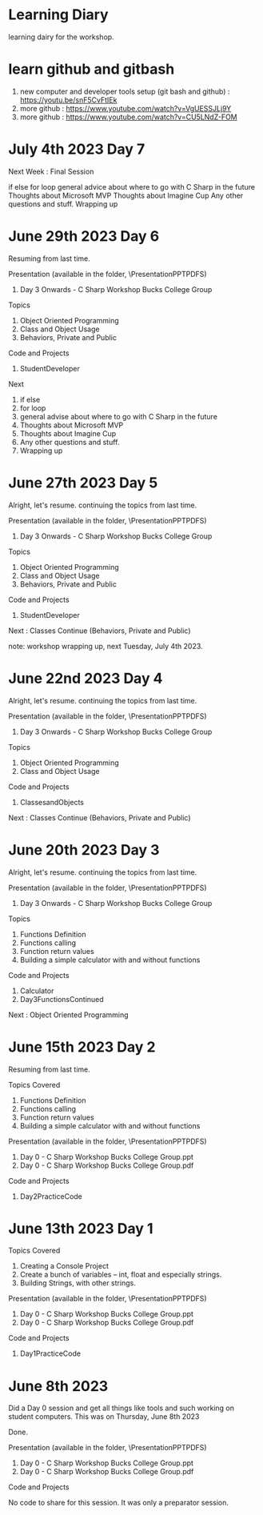 # Learning Diary

learning dairy for the workshop.

# learn github and gitbash

1. new computer and developer tools setup (git bash and github) : https://youtu.be/snF5CvFtIEk
1. more github : https://www.youtube.com/watch?v=VgUESSJLj9Y
1. more github : https://www.youtube.com/watch?v=CU5LNdZ-FOM

# July 4th 2023 Day 7

Next Week : Final Session

if else
for loop
general advice about where to go with C Sharp in the future
Thoughts about Microsoft MVP
Thoughts about Imagine Cup
Any other questions and stuff. 
Wrapping up


# June 29th 2023 Day 6

Resuming from last time. 

Presentation (available in the folder, \PresentationPPTPDFS)

1. Day 3 Onwards - C Sharp Workshop Bucks College Group

Topics

1. Object Oriented Programming
1. Class and Object Usage
1. Behaviors, Private and Public

Code and Projects

1. StudentDeveloper

Next

1. if else
1. for loop
1. general advise about where to go with C Sharp in the future
1. Thoughts about Microsoft MVP
1. Thoughts about Imagine Cup
1. Any other questions and stuff. 
1. Wrapping up

# June 27th 2023 Day 5

Alright, let's resume. continuing the topics from last time. 

Presentation (available in the folder, \PresentationPPTPDFS)

1. Day 3 Onwards - C Sharp Workshop Bucks College Group

Topics

1. Object Oriented Programming
1. Class and Object Usage
1. Behaviors, Private and Public

Code and Projects

1. StudentDeveloper

Next : Classes Continue (Behaviors, Private and Public)

note: workshop wrapping up, next Tuesday, July 4th 2023.

# June 22nd 2023 Day 4

Alright, let's resume. continuing the topics from last time. 

Presentation (available in the folder, \PresentationPPTPDFS)

1. Day 3 Onwards - C Sharp Workshop Bucks College Group

Topics

1. Object Oriented Programming
1. Class and Object Usage

Code and Projects

1. ClassesandObjects

Next : Classes Continue (Behaviors, Private and Public)

# June 20th 2023 Day 3

Alright, let's resume. continuing the topics from last time. 

Presentation (available in the folder, \PresentationPPTPDFS)

1. Day 3 Onwards - C Sharp Workshop Bucks College Group

Topics

1. Functions Definition
1. Functions calling
1. Function return values
1. Building a simple calculator with and without functions

Code and Projects

1. Calculator
1. Day3FunctionsContinued

Next : Object Oriented Programming 

# June 15th 2023 Day 2

Resuming from last time. 

Topics Covered

1. Functions Definition
1. Functions calling
1. Function return values
1. Building a simple calculator with and without functions

Presentation (available in the folder, \PresentationPPTPDFS)

1. Day 0 - C Sharp Workshop Bucks College Group.ppt
1. Day 0 - C Sharp Workshop Bucks College Group.pdf

Code and Projects 

1. Day2PracticeCode

# June 13th 2023 Day 1

Topics Covered

1. Creating a Console Project
1. Create a bunch of variables – int, float and especially strings.
1. Building Strings, with other strings.

Presentation (available in the folder, \PresentationPPTPDFS)

1. Day 0 - C Sharp Workshop Bucks College Group.ppt
1. Day 0 - C Sharp Workshop Bucks College Group.pdf

Code and Projects 

1. Day1PracticeCode

# June 8th 2023

Did a Day 0 session and get all things like tools and such working on student computers. This was on Thursday, June 8th 2023

Done.

Presentation (available in the folder, \PresentationPPTPDFS)

1. Day 0 - C Sharp Workshop Bucks College Group.ppt
1. Day 0 - C Sharp Workshop Bucks College Group.pdf

Code and Projects 

No code to share for this session. It was only a preparator session.

